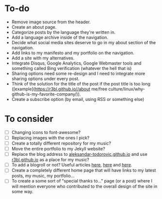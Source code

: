 # To-do

* Remove image source from the header.
* Create an about page.
* Categorize posts by the language they're written in.
* Add a language archive inside of the navigation.
* Decide what social media sites deserve to go in my about section of the navigation.
* Add links to my manifesto and my portfolio on the navigation.
* Add a site with my alternatives.
* Integrate Disqus, Google Analytics, Google Webmaster tools and something called Bing verification (whatever the hell that is)
* Sharing options need some re-design and I need to integrate more sharing options under every post.
* Think of the solution for the title of the post if the post title is too long ([example](https://r3bl.github.io//about me/free culture/linux/why-github-is-my-favorite-company/)).
* Create a subscribe option (by email, using RSS or something else)

# To consider

- [ ] Changing icons to font-awesome?
- [ ] Replacing images with the ones I pick?
- [ ] Create a totally different repository for my music?
- [ ] Move the entire portfolio to my Jekyll website?
- [ ] Replace the blog address to [aleksandar-todorovic.github.io](http://aleksandar-todorovic.github.io/) and use [r3bl.github.io](http://r3bl.github.io/) as a place for my music?
- [ ] To add a blogroll or not? Useful articles [here](http://www.bloggersentral.com/2012/10/do-you-really-need-blogroll.html), [here](http://www.blogworld.com/2010/08/17/to-blogroll-or-not-to-blogroll/) and [here](http://www.chrisg.com/another-good-reason-to-not-have-a-blogroll/).
- [ ] Create a completely different home page that will have links to my latest posts, my music, my portfolio...
- [ ] To create a some sort of "special thanks to..." page (or a post) where I will mention everyone who contributed to the overall design of the site in some way.
